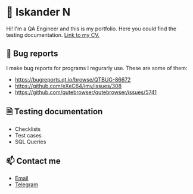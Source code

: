 # 👋 Iskander N
Hi! I'm a QA Engineer and this is my portfolio. Here you could find the testing documentation. [Link to my CV.](https://)

## 🐛 Bug reports
I make bug reports for programs I regurarly use. These are some of them:
- https://bugreports.qt.io/browse/QTBUG-86672
- https://github.com/eXeC64/imv/issues/308
- https://github.com/qutebrowser/qutebrowser/issues/5741

## 🗎 Testing documentation
- Checklists
- Test cases
- SQL Queries

## 📫 Contact me
- [Email](mailto:nizamutdinov.iskan@yandex.ru)
- [Telegram](https://t.me/vasylkit)
